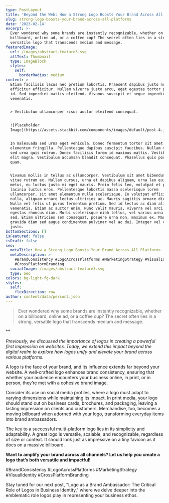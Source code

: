 ```yaml
---
type: PostLayout
title: 'Beyond the Web: How a Strong Logo Boosts Your Brand Across All Platforms'
slug: strong-logo-boosts-your-brand-across-all-platforms
date: '2023-02-14'
excerpt: >-
  Ever wondered why some brands are instantly recognizable, whether on a
  billboard, online ad, or a coffee cup? The secret often lies in a strong,
  versatile logo that transcends medium and message.
featuredImage:
  url: /images/abstract-feature3.svg
  altText: Thumbnail
  type: ImageBlock
  styles:
    self:
      borderRadius: medium
content: >-
  Etiam facilisis lacus nec pretium lobortis. Praesent dapibus justo non
  efficitur efficitur. Nullam viverra justo arcu, eget egestas tortor pretium
  id. Sed imperdiet mattis eleifend. Vivamus suscipit et neque imperdiet
  venenatis.


  > Vestibulum ullamcorper risus auctor eleifend consequat.


  ![Placeholder
  Image](https://assets.stackbit.com/components/images/default/post-4.jpeg)


  In malesuada sed urna eget vehicula. Donec fermentum tortor sit amet nisl
  elementum fringilla. Pellentesque dapibus suscipit faucibus. Nullam malesuada
  sed urna quis rutrum. Donec facilisis lorem id maximus mattis. Vestibulum quis
  elit magna. Vestibulum accumsan blandit consequat. Phasellus quis posuere
  quam.


  Vivamus mollis in tellus ac ullamcorper. Vestibulum sit amet bibendum ipsum,
  vitae rutrum ex. Nullam cursus, urna et dapibus aliquam, urna leo euismod
  metus, eu luctus justo mi eget mauris. Proin felis leo, volutpat et purus in,
  lacinia luctus eros. Pellentesque lobortis massa scelerisque lorem
  ullamcorper, sit amet elementum nulla scelerisque. In volutpat efficitur
  nulla, aliquam ornare lectus ultricies ac. Mauris sagittis ornare dictum.
  Nulla vel felis ut purus fermentum pretium. Sed id lectus ac diam aliquet
  venenatis. Etiam ac auctor enim. Nunc velit mauris, viverra vel orci ut,
  egestas rhoncus diam. Morbi scelerisque nibh tellus, vel varius urna malesuada
  sed. Etiam ultricies sem consequat, posuere urna non, maximus ex. Mauris
  gravida diam sed augue condimentum pulvinar vel ac dui. Integer vel convallis
  justo.
bottomSections: []
isFeatured: false
isDraft: false
seo:
  metaTitle: How a Strong Logo Boosts Your Brand Across All Platforms
  metaDescription: >-
    #BrandConsistency #LogoAcrossPlatforms #MarketingStrategy #VisualIdentity
    #CrossPlatformBranding
  socialImage: /images/abstract-feature3.svg
  type: Seo
colors: bg-light-fg-dark
styles:
  self:
    flexDirection: row
author: content/data/person2.json
---
```

> Ever wondered why some brands are instantly recognizable, whether on a billboard, online ad, or a coffee cup? The secret often lies in a strong, versatile logo that transcends medium and message.

**

*Previously, we discussed the importance of logos in creating a powerful first impression on websites. Today, we extend this impact beyond the digital realm to explore how logos unify and elevate your brand across various platforms.*

A logo is the face of your brand, and its influence extends far beyond your website. A well-crafted logo enhances brand consistency, ensuring that whether your audience encounters your business online, in print, or in person, they’re met with a cohesive brand image.

Consider its use on social media profiles, where a logo must adapt to varying dimensions while maintaining its impact. In print media, your logo should stand out on business cards, brochures, and packaging, leaving a lasting impression on clients and customers. Merchandise, too, becomes a moving billboard when adorned with your logo, transforming everyday items into brand ambassadors.

The key to a successful multi-platform logo lies in its simplicity and adaptability. A great logo is versatile, scalable, and recognizable, regardless of size or context. It should look just as impressive on a tiny favicon as it does on a massive billboard.

**Want to amplify your brand across all channels? Let us help you create a logo that’s both versatile and impactful!**

\#BrandConsistency #LogoAcrossPlatforms #MarketingStrategy #VisualIdentity #CrossPlatformBranding

Stay tuned for our next post, "Logo as a Brand Ambassador: The Critical Role of Logos in Business Identity," where we delve deeper into the emblematic role logos play in representing your business ethos.
